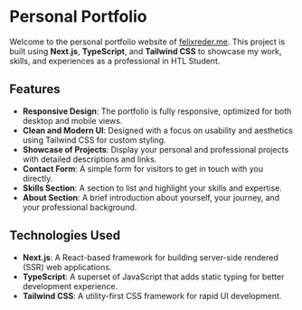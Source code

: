 # Personal Portfolio

Welcome to the personal portfolio website of [felixreder.me](https://felixreder.me/). This project is built using **Next.js**, **TypeScript**, and **Tailwind CSS** to showcase my work, skills, and experiences as a professional in HTL Student.

## Features

- **Responsive Design**: The portfolio is fully responsive, optimized for both desktop and mobile views.
- **Clean and Modern UI**: Designed with a focus on usability and aesthetics using Tailwind CSS for custom styling.
- **Showcase of Projects**: Display your personal and professional projects with detailed descriptions and links.
- **Contact Form**: A simple form for visitors to get in touch with you directly.
- **Skills Section**: A section to list and highlight your skills and expertise.
- **About Section**: A brief introduction about yourself, your journey, and your professional background.

## Technologies Used

- **Next.js**: A React-based framework for building server-side rendered (SSR) web applications.
- **TypeScript**: A superset of JavaScript that adds static typing for better development experience.
- **Tailwind CSS**: A utility-first CSS framework for rapid UI development.
